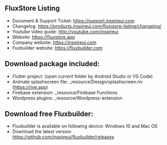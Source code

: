 ## FluxStore Listing
- Document & Support Ticket: https://support.inspireui.com
- Changelog: https://products.inspireui.com/fluxstore-listing/changelog/
- Youtube video guide: http://youtube.com/inspireui
- Website: https://fluxstore.app
- Company website: https://inspireui.com
- Fuxbuilder website: https://fluxbuilder.com

## Download package included:
- Flutter project: (open current folder by Android Studio or VS Code)
- Animate splashscreen file: _resource/Design/splashscreen.riv (https://rive.app)
- Firebase extension: _resource/Firebase Functions
- Wordpress plugins: _resource/Wordpress-extension

## Download free Fluxbuilder:
- Fluxbuilder is available on following device: Windows 10 and Mac OS
- Download the latest version https://github.com/inspireui/fluxbuilder/releases
